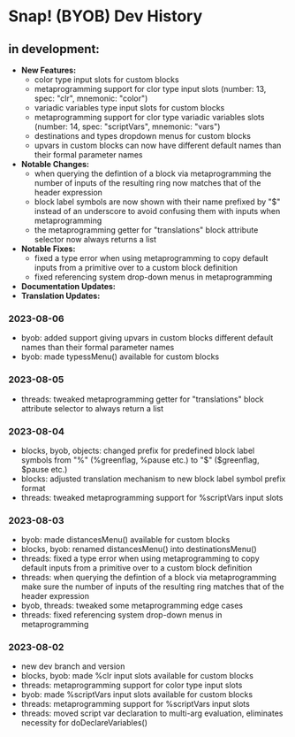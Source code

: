 # Snap! (BYOB) Dev History

## in development:
* **New Features:**
    * color type input slots for custom blocks
    * metaprogramming support for clor type input slots (number: 13, spec: "clr", mnemonic: "color")
    * variadic variables type input slots for custom blocks
    * metaprogramming support for clor type variadic variables slots (number: 14, spec: "scriptVars", mnemonic: "vars")
    * destinations and types dropdown menus for custom blocks
    * upvars in custom blocks can now have different default names than their formal parameter names
* **Notable Changes:**
    * when querying the defintion of a block via metaprogramming the number of inputs of the resulting ring now matches that of the header expression
    * block label symbols are now shown with their name prefixed by "$" instead of an underscore to avoid confusing them with inputs when metaprogramming
    * the metaprogramming getter for "translations" block attribute selector now always returns a list
* **Notable Fixes:**
    * fixed a type error when using metaprogramming to copy default inputs from a primitive over to a custom block definition
    * fixed referencing system drop-down menus in metaprogramming
* **Documentation Updates:**
* **Translation Updates:**

### 2023-08-06
* byob: added support giving upvars in custom blocks different default names than their formal parameter names
* byob: made typessMenu() available for custom blocks

### 2023-08-05
* threads: tweaked metaprogramming getter for "translations" block attribute selector to always return a list

### 2023-08-04
* blocks, byob, objects: changed prefix for predefined block label symbols from "%" (%greenflag, %pause etc.) to "$" ($greenflag, $pause etc.)
* blocks: adjusted translation mechanism to new block label symbol prefix format
* threads: tweaked metaprogramming support for %scriptVars input slots

### 2023-08-03
* byob: made distancesMenu() available for custom blocks
* blocks, byob: renamed distancesMenu() into destinationsMenu()
* threads: fixed a type error when using metaprogramming to copy default inputs from a primitive over to a custom block definition
* threads: when querying the defintion of a block via metaprogramming make sure the number of inputs of the resulting ring matches that of the header expression 
* byob, threads: tweaked some metaprogramming edge cases
* threads: fixed referencing system drop-down menus in metaprogramming

### 2023-08-02
* new dev branch and version
* blocks, byob: made %clr input slots available for custom blocks
* threads: metaprogramming support for color type input slots
* byob: made %scriptVars input slots available for custom blocks
* threads: metaprogramming support for %scriptVars input slots
* threads: moved script var declaration to multi-arg evaluation, eliminates necessity for doDeclareVariables()

